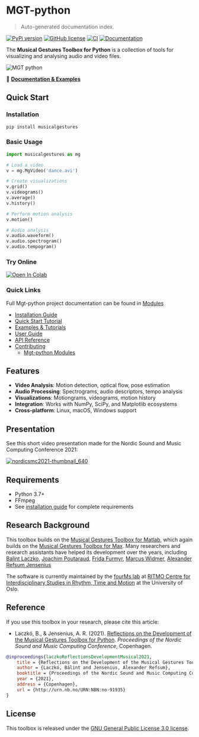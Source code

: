 # MGT-python

> Auto-generated documentation index.

[![PyPi version](https://badgen.net/pypi/v/musicalgestures/)](https://pypi.org/project/musicalgestures)
[![GitHub license](https://img.shields.io/github/license/fourMs/MGT-python.svg)](https://github.com/fourMs/MGT-python/blob/master/LICENSE)
[![CI](https://github.com/fourMs/MGT-python/actions/workflows/ci.yml/badge.svg)](https://github.com/fourMs/MGT-python/actions/workflows/ci.yml)
[![Documentation](https://github.com/fourMs/MGT-python/actions/workflows/docs.yml/badge.svg)](https://fourms.github.io/MGT-python/)

The **Musical Gestures Toolbox for Python** is a collection of tools for visualizing and analysing audio and video files.

![MGT python](https://raw.githubusercontent.com/fourMs/MGT-python/master/musicalgestures/documentation/figures/promo/ipython_example.gif)

📖 **[Documentation & Examples](https://fourms.github.io/MGT-python/)**

## Quick Start

### Installation

```bash
pip install musicalgestures
```

### Basic Usage

```python
import musicalgestures as mg

# Load a video
v = mg.MgVideo('dance.avi')

# Create visualizations
v.grid()
v.videograms()
v.average()
v.history()

# Perform motion analysis
v.motion()

# Audio analysis
v.audio.waveform()
v.audio.spectrogram()
v.audio.tempogram()
```

### Try Online

[![Open In Colab](https://colab.research.google.com/assets/colab-badge.svg)](https://colab.research.google.com/github/fourMs/MGT-python/blob/master/musicalgestures/MusicalGesturesToolbox.ipynb)

### Quick Links

Full Mgt-python project documentation can be found in [Modules](MODULES.md#mgt-python-modules)

- [Installation Guide](docs/installation.md)
- [Quick Start Tutorial](docs/quickstart.md)
- [Examples & Tutorials](docs/examples.md)
- [User Guide](docs/user-guide/core-classes.md)
- [API Reference](docs/musicalgestures/index.md)
- [Contributing](docs/contributing.md)
  - [Mgt-python Modules](MODULES.md#mgt-python-modules)

## Features

- **Video Analysis**: Motion detection, optical flow, pose estimation
- **Audio Processing**: Spectrograms, audio descriptors, tempo analysis
- **Visualizations**: Motiongrams, videograms, motion history
- **Integration**: Works with NumPy, SciPy, and Matplotlib ecosystems
- **Cross-platform**: Linux, macOS, Windows support

## Presentation

See this short video presentation made for the Nordic Sound and Music Computing Conference 2021: 

[![nordicsmc2021-thumbnail_640](https://github.com/user-attachments/assets/150b1143-0730-4083-af52-8c062a080deb)](https://www.youtube.com/watch?v=tZVX_lDFrwc)

## Requirements

- Python 3.7+
- FFmpeg
- See [installation guide](docs/installation.md) for complete requirements

## Research Background

This toolbox builds on the [Musical Gestures Toolbox for Matlab](https://github.com/fourMs/MGT-matlab/), which again builds on the [Musical Gestures Toolbox for Max](https://www.uio.no/ritmo/english/research/labs/fourms/software/musicalgesturestoolbox/mgt-max/). Many researchers and research assistants have helped its development over the years, including [Balint Laczko](https://github.com/balintlaczko), [Joachim Poutaraud](https://github.com/joachimpoutaraud), [Frida Furmyr](https://github.com/fridafu), [Marcus Widmer](https://github.com/marcuswidmer), [Alexander Refsum Jensenius](https://github.com/alexarje/)

The software is currently maintained by the [fourMs lab](https://github.com/fourMs) at [RITMO Centre for Interdisciplinary Studies in Rhythm, Time and Motion](https://www.uio.no/ritmo/english/) at the University of Oslo.

## Reference

If you use this toolbox in your research, please cite this article:

- Laczkó, B., & Jensenius, A. R. (2021). [Reflections on the Development of the Musical Gestures Toolbox for Python](http://urn.nb.no/URN:NBN:no-91935). *Proceedings of the Nordic Sound and Music Computing Conference*, Copenhagen.

```bibtex
@inproceedings{laczkoReflectionsDevelopmentMusical2021,
    title = {Reflections on the Development of the Musical Gestures Toolbox for Python},
    author = {Laczkó, Bálint and Jensenius, Alexander Refsum},
    booktitle = {Proceedings of the Nordic Sound and Music Computing Conference},
    year = {2021},
    address = {Copenhagen},
    url = {http://urn.nb.no/URN:NBN:no-91935}
}
```

## License

This toolbox is released under the [GNU General Public License 3.0 license](https://www.gnu.org/licenses/gpl-3.0.en.html).
